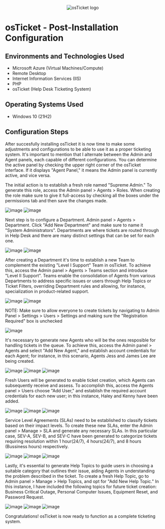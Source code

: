 <p align="center">
<img src="https://i.imgur.com/Clzj7Xs.png" alt="osTicket logo"/>
<h1>osTicket - Post-Installation Configuration</h1>

<h2>Environments and Technologies Used</h2>

- Microsoft Azure (Virtual Machines/Compute)
- Remote Desktop
- Internet Information Services (IIS)
- PHP
- osTicket (Help Desk Ticketing System)
<h2>Operating Systems Used </h2>

- Windows 10</b> (21H2)

<h2>Configuration Steps</h2>

After succesfully installing osTicket it is now time to make some adjustments and configurations to be able to use it as a proper ticketing system. It's important to mention that I alternate between the Admin and Agent panels, each capable of different configurations. You can determine the active panel by checking the upper right corner of the osTicket interface. If it displays "Agent Panel," it means the Admin panel is currently active, and vice versa.

The initial action is to establish a fresh role named "Supreme Admin." To generate this role, access the Admin panel > Agents > Roles. When creating the role make sure to give it full-access by checking all the boxes under the permissions tab and then save the changes made. 

![image](https://github.com/ricmarcano/osTicket-post-installation/assets/141169092/08af011f-d12b-4a60-9c8c-25384ee2f7ed)
![image](https://github.com/ricmarcano/osTicket-post-installation/assets/141169092/2415811e-c291-4aae-99d8-055e22d5c115)

Next step is to configure a Department. Admin panel > Agents > Department. Click "Add New Department" and make sure to name it "System Administrators". Departments are where tickets are routed through in Help Desk and there are many distinct settings that can be set for each one.

![image](https://github.com/ricmarcano/osTicket-post-installation/assets/141169092/6037f102-aff6-4a26-bda8-17bbfb90973f)
![image](https://github.com/ricmarcano/osTicket-post-installation/assets/141169092/aebbf166-6863-4b67-8dfa-23a9ab4960a3)

After creating a Department it's time to establish a new Team to complement the existing "Level I Support" Team in osTicket. To achieve this, access the Admin panel > Agents > Teams section and introduce "Level II Support". Teams enable the consolidation of Agents from various Departments to address specific issues or users through Help Topics or Ticket Filters, overriding Department rules and allowing, for instance, specialization in product-related support.

![image](https://github.com/ricmarcano/osTicket-post-installation/assets/141169092/d29eb853-26b7-49fe-9376-1bd150bec721)
![image](https://github.com/ricmarcano/osTicket-post-installation/assets/141169092/83d8d7bc-79e5-43cf-9b98-726b8790445e)

NOTE: Make sure to allow everyone to create tickets by navigating to Admin Panel > Settings > Users > Settings and making sure the "Registration Required" box is unchecked 

![image](https://github.com/ricmarcano/osTicket-post-installation/assets/141169092/56dd3fb8-7daf-419e-a914-67369fae6eb3)

It's necessary to generate new Agents who will be the ones resposible for handling tickets in the queue. To achieve this, access the Admin panel > Agents and select "Add New Agent," and establish account credentials for each Agent; for instance, in this scenario, Agents Jess and James Lee are being created.

![image](https://github.com/ricmarcano/osTicket-post-installation/assets/141169092/69a78a49-606b-4799-abe0-ade3acdd8ed3)
![image](https://github.com/ricmarcano/osTicket-post-installation/assets/141169092/3f866a61-cc8d-4def-8d9a-d569ea718f69)
![image](https://github.com/ricmarcano/osTicket-post-installation/assets/141169092/e26aeec7-ea28-4d16-acb5-f51fa6dad999)

Fresh Users will be generated to enable ticket creation, which Agents can subsequently receive and assess. To accomplish this, access the Agents panel > Users choose "Add User," and establish the required account credentials for each new user; in this instance, Haley and Kenny have been added.

![image](https://github.com/ricmarcano/osTicket-post-installation/assets/141169092/5cba0c31-79e8-4e4f-9a58-45a6a88e5412)
![image](https://github.com/ricmarcano/osTicket-post-installation/assets/141169092/88c4b2fe-cf4e-478a-9057-ee41b0c10878)
![image](https://github.com/ricmarcano/osTicket-post-installation/assets/141169092/c0f4ab99-715a-4b7f-b7b1-6380b84a3f71)

Service Level Agreements (SLAs) need to be established to classify tickets based on their impact levels. To create these new SLAs, enter the Admin panel > Manage > SLA and generate any necessary SLAs. In this particular case, SEV-A, SEV-B, and SEV-C have been generated to categorize tickets requiring resolution within 1 hour(24/7), 4 hours(24/7), and 8 hours (Bussiness hours)  respectively.

![image](https://github.com/ricmarcano/osTicket-post-installation/assets/141169092/d0c752dc-024e-4bda-b0e8-5226031f4552)
![image](https://github.com/ricmarcano/osTicket-post-installation/assets/141169092/14016463-f4ad-488e-ac6f-2afc0590098d)
![image](https://github.com/ricmarcano/osTicket-post-installation/assets/141169092/91dbf8be-053e-481f-aefd-af0e05d69e19)

Lastly, it's essential to generate Help Topics to guide users in choosing a suitable category that outlines their issue, aiding Agents in understanding the problem described in the ticket. To create a fresh Help Topic, go to Admin panel > Manage > Help Topics, and opt for "Add New Help Topic." In this instance, I have included the following topics for future ticket creation: Business Critical Outage, Personal Computer Issues, Equipment Reset, and Password Request.

![image](https://github.com/ricmarcano/osTicket-post-installation/assets/141169092/16871982-2e0a-42ff-abba-a643a8fe6da9)
![image](https://github.com/ricmarcano/osTicket-post-installation/assets/141169092/6930efd7-1aa4-43a0-a1ab-b048759a15ae)
![image](https://github.com/ricmarcano/osTicket-post-installation/assets/141169092/9da7f28b-b613-4067-99bd-434dd18840ea)

Congratulations! osTicket is now ready to function as a complete ticketing system.
